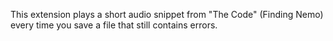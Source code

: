 This extension plays a short audio snippet from "The Code" (Finding Nemo) every time you save a file that still contains errors.